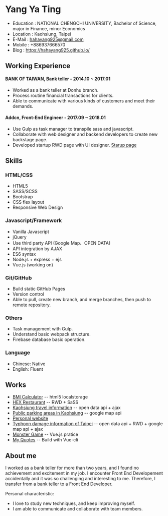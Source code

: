 # Yang Ya Ting

* Education : NATIONAL CHENGCHI UNIVERSITY, Bachelor of Science, major in Finance, minor Economics
* Location : Kaohsiung, Taipei
* E-Mail : hahayang925@gmail.com
* Mobile : +886937666570
* Blog : https://hahayang925.github.io/

## Working Experience

#### BANK OF TAIWAN, Bank teller - 2014.10 ~ 2017.01
* Worked as a bank teller at Donhu branch.
* Process routine financial transactions for clients.
* Able to communicate with various kinds of customers and meet their demands.
#### Addcn, Front-End Engineer - 2017.09 ~ 2018.01
* Use Gulp as task manager to transpile sass and javascript.
* Collaborate with web designer and backend developers to create new backstage page.
* Developed startup RWD page with UI designer. [Starup page](https://www.518.com.tw/startup-jackercleaning.html)

## Skills

### HTML/CSS

* HTML5
* SASS/SCSS
* Bootstrap
* CSS flex layout
* Responsive Web Design


### Javascript/Framework

* Vanilla Javascript
* jQuery
* Use third party API (Google Map、OPEN DATA)
* API integration by AJAX
* ES6 syntax
* Node.js + express + ejs
* Vue.js (working on)

### Git/GitHub

* Build static GitHub Pages
* Version control
* Able to pull, create new branch, and merge branches, then push to remote repository.

### Others

* Task management with Gulp.
* Understand basic webpack structure.
* Firebase database basic operation. 

### Language

* Chinese: Native
* English: Fluent

## Works

* [BMI Calculator](https://hahayang925.github.io/BMI/)
  -- html5 localstorage
* [HEX Restaurant](https://hahayang925.github.io/project-burger/)
  -- RWD + SaSS
* [Kaohsiung travel information](https://hahayang925.github.io/travel)
  -- open data api + ajax
* [Public parking areas in Kaohsiung](https://hahayang925.github.io/parking/)
  -- google map api
* [Personal website](https://hahayang925.github.io/haha/)
* [Typhoon damage information of Taipei](https://hahayang925.github.io/typhoon/)
  -- open data api + RWD + google map api + ajax
* [Monster Game](https://hahayang925.github.io/monstergame/)
  --  Vue.js pratice
* [My Quotes](https://hahayang925.github.io/myQuote/)
  -- Build with Vue-cli
  
## About me

I worked as a bank teller for more than two years, and I found no achievement and excitement in my job. I encounter Front End Developement accidentally and it was so challenging and interesting to me. Therefore, I transfer from a bank teller to a Front End Developer.   

Personal characteristic:
* I love to study new techniques, and keep improving myself.
* I am able to communicate and collaborate with team members.
